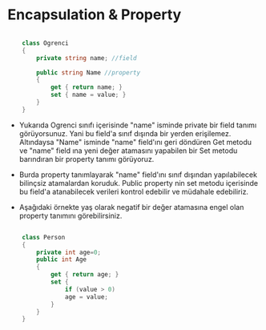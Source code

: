 # Encapsulation & Property

```csharp

    class Ogrenci
    {
        private string name; //field

        public string Name //property
        {
            get { return name; }
            set { name = value; }
        }
    }

```

* Yukarıda Ogrenci sınıfı içerisinde "name" isminde private bir field tanımı görüyorsunuz. Yani bu field'a sınıf dışında bir yerden erişilemez. Altındaysa "Name" isminde "name" field'ını geri döndüren Get metodu ve "name" field ına yeni değer atamasını yapabilen bir Set metodu barındıran bir property tanımı görüyoruz.

* Burda property tanımlayarak "name" field'ını sınıf dışından yapılabilecek bilinçsiz atamalardan koruduk. Public property nin set metodu içerisinde bu field'a atanabilecek verileri kontrol edebilir ve müdahale edebiliriz.

* Aşağıdaki örnekte yaş olarak negatif bir değer atamasına engel olan property tanımını görebilirsiniz.

```csharp

    class Person
    {
        private int age=0;
        public int Age
        {
            get { return age; }
            set {
                if (value > 0)
                age = value;
            }
        }
    }

```